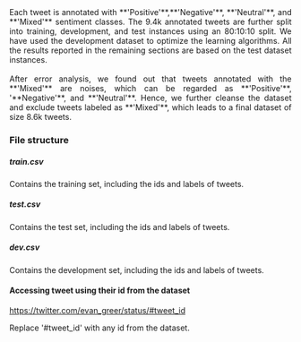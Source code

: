 <div align="justify">Each tweet is annotated with **'Positive'**,**'Negative'**, **'Neutral'**, and **'Mixed'** sentiment classes. The 9.4k annotated tweets are further split into training, development, and test instances using an 80:10:10 split. We have used the development dataset to optimize the learning algorithms. All the results reported in the remaining sections are based on the test dataset instances.  </div> <br>

<div align="justify">After error analysis, we found out that tweets annotated with the **'Mixed'** are noises, which can be regarded as **'Positive'**, '**Negative'**, and **'Neutral'**. Hence, we further cleanse the dataset and exclude tweets labeled as **'Mixed'**, which leads to a final dataset of size 8.6k tweets.  </div>

### File structure

##### train.csv
 
Contains the training set, including the ids and labels of tweets.  

##### test.csv

Contains the test set, including the ids and labels of tweets.  

##### dev.csv

Contains the development set, including the ids and labels of tweets.  

#### Accessing tweet using their id from the dataset

https://twitter.com/evan_greer/status/#tweet_id

Replace '#tweet_id' with any id from the dataset. 
